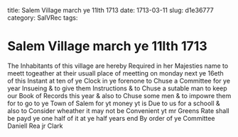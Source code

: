 title: Salem Village march ye 11lth 1713
date: 1713-03-11
slug: d1e36777
category: SalVRec
tags: 


<div markdown class="doc" id="d1e36777">


# Salem Village march ye 11lth 1713 

The Inhabitants of this village are hereby Required in her Majesties name to meett togeather at their usuall place of meetting on monday next ye 16eth of this Instant at ten of ye Clock in ye forenone to Chuse a Committee for ye year Insueing & to give them Instructions & to Chuse a sutable man to keep our Book of Records this year & also to Chuse some men & to impowre them for to go to ye Town of Salem for yt money yt is Due to us for a schooll & also to Consider wheather it may not be Convenient yt mr Greens Rate shall be payd ye one half of it at ye half years end By order of ye Committee Daniell Rea jr Clark
</div>